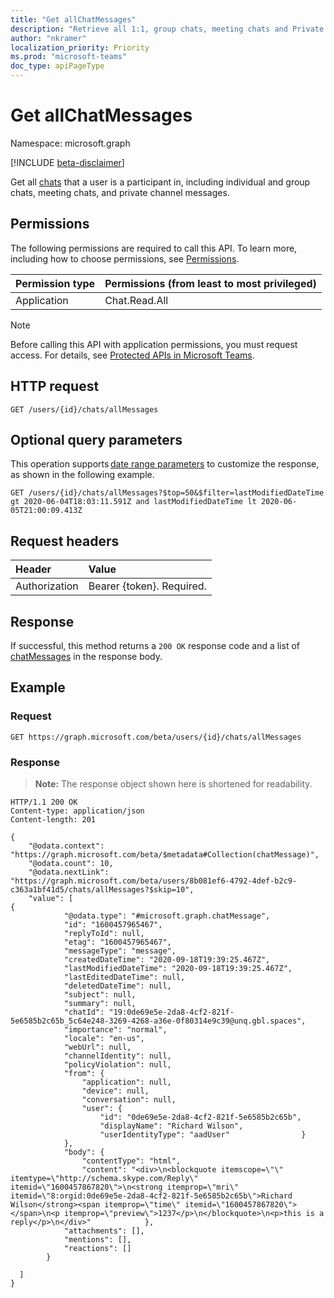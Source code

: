 ```yaml
---
title: "Get allChatMessages"
description: "Retrieve all 1:1, group chats, meeting chats and Private channel messages"
author: "nkramer"
localization_priority: Priority
ms.prod: "microsoft-teams"
doc_type: apiPageType
---
```


# Get allChatMessages

Namespace: microsoft.graph

[!INCLUDE [beta-disclaimer](../../includes/beta-disclaimer.md)]

Get all [chats](../resources/chatmessage.md) that a user is a participant in, including individual and group chats, meeting chats, and private channel messages.

## Permissions

The following permissions are required to call this API. To learn more, including how to choose permissions, see [Permissions](/graph/permissions-reference).

|Permission type      | Permissions (from least to most privileged)              |
|:--------------------|:---------------------------------------------------------|
|Application | Chat.Read.All |

> [!NOTE]
> Before calling this API with application permissions, you must request access. For details, see [Protected APIs in Microsoft Teams](/graph/teams-protected-apis).

## HTTP request

<!-- { "blockType": "ignored" } -->
```http
GET /users/{id}/chats/allMessages
```

## Optional query parameters

This operation supports [date range parameters](/graph/query-parameters) to customize the response, as shown in the following example.

```http
GET /users/{id}/chats/allMessages?$top=50&$filter=lastModifiedDateTime gt 2020-06-04T18:03:11.591Z and lastModifiedDateTime lt 2020-06-05T21:00:09.413Z
```

## Request headers
| Header       | Value |
|:---------------|:--------|
| Authorization  | Bearer {token}. Required. |

## Response

If successful, this method returns a `200 OK` response code and a list of [chatMessages](../resources/chatmessage.md) in the response body.

## Example

### Request

<!-- {
  "blockType": "request",
  "name": "get_chat_message"
}-->
```msgraph-interactive
GET https://graph.microsoft.com/beta/users/{id}/chats/allMessages
```

### Response

>**Note:** The response object shown here is shortened for readability. 
<!-- {
  "blockType": "response",
  "truncated": true,
  "@odata.type": "microsoft.graph.chatMessage"
} -->
```http
HTTP/1.1 200 OK 
Content-type: application/json 
Content-length: 201 

{ 
    "@odata.context": "https://graph.microsoft.com/beta/$metadata#Collection(chatMessage)", 
    "@odata.count": 10, 
    "@odata.nextLink": "https://graph.microsoft.com/beta/users/8b081ef6-4792-4def-b2c9-c363a1bf41d5/chats/allMessages?$skip=10", 
    "value": [ 
{ 
            "@odata.type": "#microsoft.graph.chatMessage", 
            "id": "1600457965467", 
            "replyToId": null, 
            "etag": "1600457965467", 
            "messageType": "message", 
            "createdDateTime": "2020-09-18T19:39:25.467Z", 
            "lastModifiedDateTime": "2020-09-18T19:39:25.467Z", 
            "lastEditedDateTime": null, 
            "deletedDateTime": null, 
            "subject": null, 
            "summary": null, 
            "chatId": "19:0de69e5e-2da8-4cf2-821f-5e6585b2c65b_5c64e248-3269-4268-a36e-0f80314e9c39@unq.gbl.spaces", 
            "importance": "normal", 
            "locale": "en-us", 
            "webUrl": null, 
            "channelIdentity": null, 
            "policyViolation": null, 
            "from": { 
                "application": null, 
                "device": null, 
                "conversation": null, 
                "user": { 
                    "id": "0de69e5e-2da8-4cf2-821f-5e6585b2c65b", 
                    "displayName": "Richard Wilson", 
                    "userIdentityType": "aadUser"                } 
            }, 
            "body": { 
                "contentType": "html", 
                "content": "<div>\n<blockquote itemscope=\"\" itemtype=\"http://schema.skype.com/Reply\" itemid=\"1600457867820\">\n<strong itemprop=\"mri\" itemid=\"8:orgid:0de69e5e-2da8-4cf2-821f-5e6585b2c65b\">Richard Wilson</strong><span itemprop=\"time\" itemid=\"1600457867820\"></span>\n<p itemprop=\"preview\">1237</p>\n</blockquote>\n<p>this is a reply</p>\n</div>"            }, 
            "attachments": [], 
            "mentions": [], 
            "reactions": [] 
        } 
 
  ]
}
```
